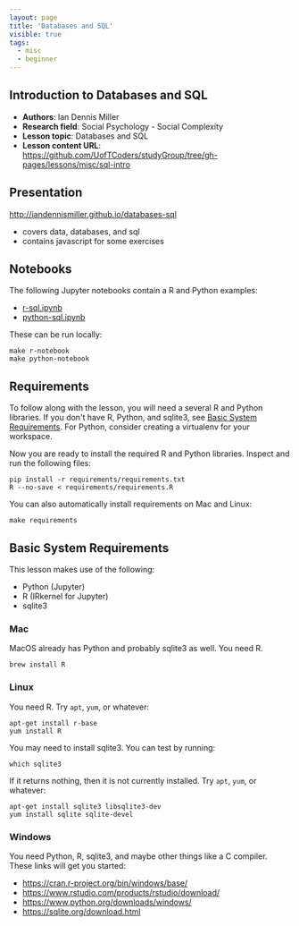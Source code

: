 ```yaml
---
layout: page
title: 'Databases and SQL'
visible: true
tags:
  - misc
  - beginner
---
```


## Introduction to Databases and SQL ##

- **Authors**: Ian Dennis Miller
- **Research field**: Social Psychology - Social Complexity
- **Lesson topic**: Databases and SQL
- **Lesson content URL**: <https://github.com/UofTCoders/studyGroup/tree/gh-pages/lessons/misc/sql-intro>

## Presentation

http://iandennismiller.github.io/databases-sql

- covers data, databases, and sql
- contains javascript for some exercises

## Notebooks

The following Jupyter notebooks contain a R and Python examples:

- [r-sql.ipynb](../r-sql.ipynb)
- [python-sql.ipynb](../python-sql.ipynb)

These can be run locally:

    make r-notebook
    make python-notebook

## Requirements

To follow along with the lesson, you will need a several R and Python libraries.  If you don't have R, Python, and sqlite3, see [Basic System Requirements](#basic-system-requirements).  For Python, consider creating a virtualenv for your workspace.

Now you are ready to install the required R and Python libraries.  Inspect and run the following files:

    pip install -r requirements/requirements.txt
    R --no-save < requirements/requirements.R

You can also automatically install requirements on Mac and Linux:

    make requirements

## Basic System Requirements

This lesson makes use of the following:

- Python (Jupyter)
- R (IRkernel for Jupyter)
- sqlite3

### Mac

MacOS already has Python and probably sqlite3 as well.  You need R.

    brew install R

### Linux

You need R.  Try `apt`, `yum`, or whatever:

    apt-get install r-base
    yum install R

You may need to install sqlite3.  You can test by running:

    which sqlite3

If it returns nothing, then it is not currently installed.  Try `apt`, `yum`, or whatever:

    apt-get install sqlite3 libsqlite3-dev
    yum install sqlite sqlite-devel

### Windows

You need Python, R, sqlite3, and maybe other things like a C compiler.  These links will get you started:

- https://cran.r-project.org/bin/windows/base/
- https://www.rstudio.com/products/rstudio/download/
- https://www.python.org/downloads/windows/
- https://sqlite.org/download.html
